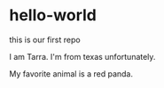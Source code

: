 # hello-world
this is our first repo

I am Tarra. I'm from texas unfortunately. 

My favorite animal is a red panda. 
